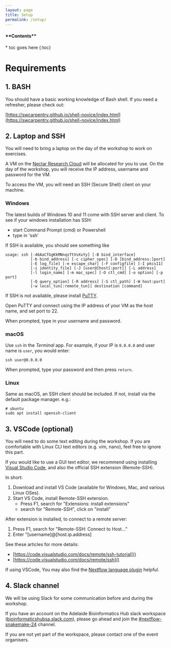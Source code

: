 ```yaml
---
layout: page
title: Setup
permalink: /setup/
---
```


<nav>
  <h4>**Contents**</h4>
  * toc goes here
  {:toc}
</nav>

# Requirements

## 1. BASH

You should have a basic working knowledge of Bash shell. If you need a refresher, please check out:

[https://swcarpentry.github.io/shell-novice/index.html](https://swcarpentry.github.io/shell-novice/index.html)

## 2. Laptop and SSH

You will need to bring a laptop on the day of the workshop to work on exercises. 

A VM on the [Nectar Research Cloud](https://ardc.edu.au/services/ardc-nectar-research-cloud/) will be allocated for you to use. On the day of the workshop, you will receive the IP address, username and password for the VM.

To access the VM, you will need an SSH (Secure Shell) client on your machine. 

### **Windows**

The latest builds of Windows 10 and 11 come with SSH server and client. To see if your windows installation has SSH:
- start Command Prompt (cmd) or Powershell
- type in 'ssh'

If SSH is available, you should see something like 

```
usage: ssh [-46AaCfGgKkMNnqsTtVvXxYy] [-B bind_interface]
           [-b bind_address] [-c cipher_spec] [-D [bind_address:]port]
           [-E log_file] [-e escape_char] [-F configfile] [-I pkcs11]
           [-i identity_file] [-J [user@]host[:port]] [-L address]
           [-l login_name] [-m mac_spec] [-O ctl_cmd] [-o option] [-p port]
           [-Q query_option] [-R address] [-S ctl_path] [-W host:port]
           [-w local_tun[:remote_tun]] destination [command]
```

If SSH is not available, please install [PuTTY](https://www.putty.org/).

Open PuTTY and connect using the IP address of your VM as the host name, and set port to 22.

When prompted, type in your username and password.


### **macOS**

Use `ssh` in the *Terminal* app. For example, if your IP is `0.0.0.0` and user name is `user`, you would enter:

```
ssh user@0.0.0.0
```

When prompted, type your password and then press `return`.


### **Linux** 

Same as macOS, an SSH client should be included. If not, install via the default package manager. e.g.:

```
# ubuntu
sudo apt install openssh-client
```

## 3. VSCode (optional)

You will need to do some text editing during the workshop. 
If you are comfortable with Linux CLI text editors (e.g. vim, nano), feel free to ignore this part. 

If you would like to use a GUI text editor, we recommend using installing [Visual Studio Code](https://code.visualstudio.com/), and also the official SSH extension (Remote-SSH).

In short:

1. Download and install VS Code (available for Windows, Mac, and various Linux OSes).
2. Start VS Code, install Remote-SSH extension. 
   * Press F1, search for "Extensions: install extensions"
   * search for "Remote-SSH", click on "install"

After extension is installed, to connect to a remote server:
1. Press F1, search for "Remote-SSH: Connect to Host..."
2. Enter "[username]@[host.ip.address]

See these articles for more details:
- [https://code.visualstudio.com/docs/remote/ssh-tutorial]()
- [https://code.visualstudio.com/docs/remote/ssh]()

If using VSCode, You may also find the [Nextflow language plugin](https://marketplace.visualstudio.com/items?itemName=nextflow.nextflow) helpful.

## 4. Slack channel

We will be using Slack for some communication before and during the workshop. 

If you have an account on the Adelaide Bioinformatics Hub slack workspace ([bioinformaticshubsa.slack.com]()), please go ahead and join the [#nextflow-snakemake-24](bioinformaticshubsa.slack.com#nextflow-snakemake-24) channel.

If you are not yet part of the workspace, please contact one of the event organisers.
